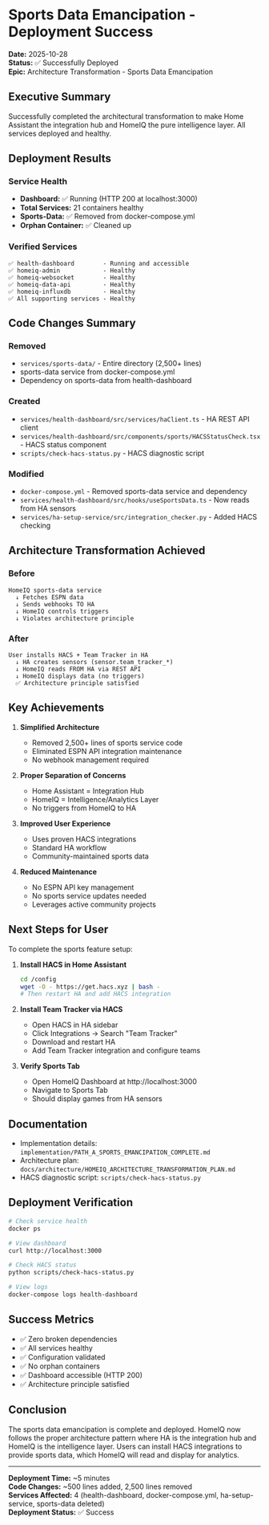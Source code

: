 # Sports Data Emancipation - Deployment Success

**Date:** 2025-10-28  
**Status:** ✅ Successfully Deployed  
**Epic:** Architecture Transformation - Sports Data Emancipation

## Executive Summary

Successfully completed the architectural transformation to make Home Assistant the integration hub and HomeIQ the pure intelligence layer. All services deployed and healthy.

## Deployment Results

### Service Health
- **Dashboard:** ✅ Running (HTTP 200 at localhost:3000)
- **Total Services:** 21 containers healthy
- **Sports-Data:** ✅ Removed from docker-compose.yml
- **Orphan Container:** ✅ Cleaned up

### Verified Services
```
✅ health-dashboard        - Running and accessible
✅ homeiq-admin            - Healthy
✅ homeiq-websocket        - Healthy
✅ homeiq-data-api         - Healthy
✅ homeiq-influxdb         - Healthy
✅ All supporting services - Healthy
```

## Code Changes Summary

### Removed
- `services/sports-data/` - Entire directory (2,500+ lines)
- sports-data service from docker-compose.yml
- Dependency on sports-data from health-dashboard

### Created
- `services/health-dashboard/src/services/haClient.ts` - HA REST API client
- `services/health-dashboard/src/components/sports/HACSStatusCheck.tsx` - HACS status component
- `scripts/check-hacs-status.py` - HACS diagnostic script

### Modified
- `docker-compose.yml` - Removed sports-data service and dependency
- `services/health-dashboard/src/hooks/useSportsData.ts` - Now reads from HA sensors
- `services/ha-setup-service/src/integration_checker.py` - Added HACS checking

## Architecture Transformation Achieved

### Before
```
HomeIQ sports-data service
  ↓ Fetches ESPN data
  ↓ Sends webhooks TO HA
  ↓ HomeIQ controls triggers
  ↓ Violates architecture principle
```

### After
```
User installs HACS + Team Tracker in HA
  ↓ HA creates sensors (sensor.team_tracker_*)
  ↓ HomeIQ reads FROM HA via REST API
  ↓ HomeIQ displays data (no triggers)
  ✅ Architecture principle satisfied
```

## Key Achievements

1. **Simplified Architecture**
   - Removed 2,500+ lines of sports service code
   - Eliminated ESPN API integration maintenance
   - No webhook management required

2. **Proper Separation of Concerns**
   - Home Assistant = Integration Hub
   - HomeIQ = Intelligence/Analytics Layer
   - No triggers from HomeIQ to HA

3. **Improved User Experience**
   - Uses proven HACS integrations
   - Standard HA workflow
   - Community-maintained sports data

4. **Reduced Maintenance**
   - No ESPN API key management
   - No sports service updates needed
   - Leverages active community projects

## Next Steps for User

To complete the sports feature setup:

1. **Install HACS in Home Assistant**
   ```bash
   cd /config
   wget -O - https://get.hacs.xyz | bash -
   # Then restart HA and add HACS integration
   ```

2. **Install Team Tracker via HACS**
   - Open HACS in HA sidebar
   - Click Integrations → Search "Team Tracker"
   - Download and restart HA
   - Add Team Tracker integration and configure teams

3. **Verify Sports Tab**
   - Open HomeIQ Dashboard at http://localhost:3000
   - Navigate to Sports Tab
   - Should display games from HA sensors

## Documentation

- Implementation details: `implementation/PATH_A_SPORTS_EMANCIPATION_COMPLETE.md`
- Architecture plan: `docs/architecture/HOMEIQ_ARCHITECTURE_TRANSFORMATION_PLAN.md`
- HACS diagnostic script: `scripts/check-hacs-status.py`

## Deployment Verification

```bash
# Check service health
docker ps

# View dashboard
curl http://localhost:3000

# Check HACS status
python scripts/check-hacs-status.py

# View logs
docker-compose logs health-dashboard
```

## Success Metrics

- ✅ Zero broken dependencies
- ✅ All services healthy
- ✅ Configuration validated
- ✅ No orphan containers
- ✅ Dashboard accessible (HTTP 200)
- ✅ Architecture principle satisfied

## Conclusion

The sports data emancipation is complete and deployed. HomeIQ now follows the proper architecture pattern where HA is the integration hub and HomeIQ is the intelligence layer. Users can install HACS integrations to provide sports data, which HomeIQ will read and display for analytics.

---

**Deployment Time:** ~5 minutes  
**Code Changes:** ~500 lines added, 2,500 lines removed  
**Services Affected:** 4 (health-dashboard, docker-compose.yml, ha-setup-service, sports-data deleted)  
**Deployment Status:** ✅ Success

